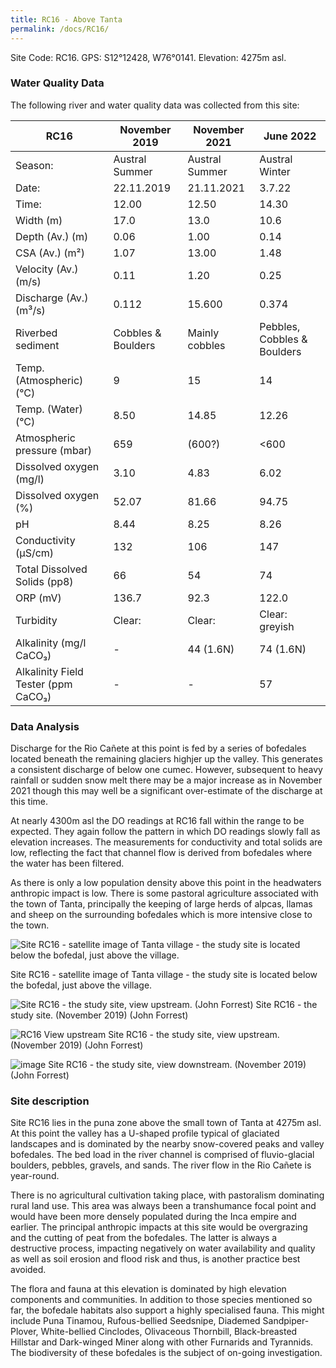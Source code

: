 ```yaml
---
title: RC16 - Above Tanta
permalink: /docs/RC16/
---
```


Site Code: RC16.  GPS: S12°12428, W76°0141. Elevation:
4275m asl.


### Water Quality Data

The following river and water quality data was collected from this site:

|     RC16                                   |     November 2019         |     November 2021     |     June 2022                      |
|--------------------------------------------|---------------------------|-----------------------|------------------------------------|
|     Season:                                |     Austral Summer        |     Austral Summer    |     Austral Winter                 |
|     Date:                                  |     22.11.2019            |     21.11.2021        |     3.7.22                         |
|     Time:                                  |     12.00                 |     12.50             |     14.30                          |
|     Width (m)                              |     17.0                  |     13.0              |     10.6                           |
|     Depth (Av.) (m)                        |     0.06                  |     1.00              |     0.14                           |
|     CSA (Av.) (m²)                         |     1.07                  |     13.00             |     1.48                           |
|     Velocity (Av.) (m/s)                   |     0.11                  |     1.20              |     0.25                           |
|     Discharge (Av.) (m³/s)                 |     0.112                 |     15.600            |     0.374                          |
|     Riverbed sediment                      |     Cobbles & Boulders    |     Mainly cobbles    |     Pebbles, Cobbles & Boulders    |
|     Temp. (Atmospheric) (°C)               |     9                     |     15                |     14                             |
|     Temp. (Water) (°C)                     |     8.50                  |     14.85             |     12.26                          |
|     Atmospheric pressure (mbar)            |     659                   |    (600?)             |     <600                           |
|     Dissolved oxygen (mg/l)                |     3.10                  |     4.83              |     6.02                           |
|     Dissolved oxygen (%)                   |     52.07                 |     81.66             |     94.75                          |
|     pH                                     |     8.44                  |     8.25              |     8.26                           |
|     Conductivity (µS/cm)                   |     132                   |     106               |     147                            |
|     Total Dissolved Solids (pp8)           |     66                    |     54                |     74                             |
|     ORP (mV)                               |     136.7                 |     92.3              |     122.0                          |
|     Turbidity                              |     Clear:                |     Clear:            |     Clear: greyish                 |
|     Alkalinity (mg/l CaCO₃)                |     -                     |     44 (1.6N)         |     74 (1.6N)                      |
|     Alkalinity Field Tester (ppm CaCO₃)    |     -                     |     -                 |     57                             |


### Data Analysis
Discharge for the Rio Cañete at this point is fed by a series of bofedales located beneath the remaining glaciers highjer up the valley. This generates a consistent discharge of below one cumec. However, subsequent to heavy rainfall or sudden snow melt there may be a major increase as in November 2021 though this may well be a significant over-estimate of the discharge at this time.

At nearly 4300m asl the DO readings at RC16 fall within the range to be expected. They again follow the pattern in which DO readings slowly fall as elevation increases. The measurements for conductivity and total solids are low, reflecting the fact that channel flow is derived from bofedales where the water has been filtered. 

As there is only a low population density above this point in the headwaters anthropic impact is low. There is some pastoral agriculture associated with the town of Tanta, principally the keeping of large herds of alpcas, llamas and sheep on the surrounding bofedales which is more intensive close to the town.


![Site RC16 - satellite image of Tanta village - the study site is located below the bofedal, just above the village.](/assets/SiteDescriptions/RC16/RC16%20(Tanta).jpg)


Site RC16 - satellite image of Tanta village - the study site is located below the bofedal, just above the village. 


![Site RC16 - the study site, view upstream. (John Forrest)](/assets/SiteDescriptions/RC16/RC16.%2022-11.19%20-%20R.Canete%20study%20site.JPG)
Site RC16 - the study site.  (November 2019) (John Forrest)


![RC16 View upstream](/assets/SiteDescriptions/RC16/RC16.%2022-11.19%20-%20R.Canete%20view%20upstream.JPG)
Site RC16 - the study site, view upstream.  (November 2019) (John Forrest)


![image](/assets/SiteDescriptions/RC16/RC16.%2022-11.19%20-%20R.Canete%20view%20downstream.JPG)
Site RC16 - the study site, view downstream.  (November 2019) (John Forrest)


### Site description
Site RC16 lies in the puna zone above the small town of Tanta at 4275m asl. At this point the valley has a U-shaped profile typical of glaciated landscapes and is dominated by the nearby snow-covered peaks and valley bofedales. The bed load in the river channel is comprised of fluvio-glacial boulders, pebbles, gravels, and sands. The river flow in the Rio Cañete is year-round. 

There is no agricultural cultivation taking place, with pastoralism dominating rural land use. This area was always been a transhumance focal point and would have been more densely populated during the Inca empire and earlier. 
The principal anthropic impacts at this site would be overgrazing and the cutting of peat from the bofedales. The latter is always a destructive process, impacting negatively on water availability and quality as well as soil erosion and flood risk and thus, is another practice best avoided. 

The flora and fauna at this elevation is dominated by high elevation components and communities. In addition to those species mentioned so far, the bofedale habitats also support a highly specialised fauna. This might include Puna Tinamou, Rufous-bellied Seedsnipe, Diademed Sandpiper-Plover, White-bellied Cinclodes, Olivaceous Thornbill, Black-breasted Hillstar and Dark-winged Miner along with other Furnarids and Tyrannids. The biodiversity of these bofedales is the subject of on-going investigation.
